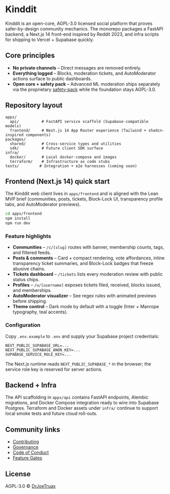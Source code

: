 # Kinddit

Kinddit is an open-core, AGPL-3.0 licensed social platform that proves safer-by-design community mechanics. The monorepo packages a FastAPI backend, a Next.js 14 front-end inspired by Reddit 2023, and infra scripts for shipping to Vercel + Supabase quickly.

## Core principles

- **No private channels** – Direct messages are removed entirely.
- **Everything logged** – Blocks, moderation tickets, and AutoModerator actions surface to public dashboards.
- **Open core + safety pack** – Advanced ML moderation ships separately via the proprietary [safety-pack](https://github.com/DrJoeTruax/safety-pack) while the foundation stays AGPL-3.0.

## Repository layout

```
apps/
  api/          # FastAPI service scaffold (Supabase-compatible models)
  frontend/     # Next.js 14 App Router experience (Tailwind + shadcn-inspired components)
packages/
  shared/       # Cross-service types and utilities
  sdk/          # Future client SDK surface
infra/
  docker/       # Local docker-compose and images
  terraform/    # Infrastructure as code stubs
tests/         # Integration + e2e harnesses (coming soon)
```

## Frontend (Next.js 14) quick start

The Kinddit web client lives in `apps/frontend` and is aligned with the Lean MVP brief (communities, posts, tickets, Block-Lock UI, transparency profile tabs, and AutoModerator previews).

```bash
cd apps/frontend
npm install
npm run dev
```

### Feature highlights

- **Communities** – `/c/[slug]` routes with banner, membership counts, tags, and filtered feeds.
- **Posts & comments** – Card + compact rendering, vote affordances, inline transparency ticket summaries, and Block-Lock badges that freeze abusive chains.
- **Tickets dashboard** – `/tickets` lists every moderation review with public status chips.
- **Profiles** – `/u/[username]` exposes tickets filed, received, blocks issued, and memberships.
- **AutoModerator visualizer** – See regex rules with animated previews before shipping.
- **Theme control** – Dark mode by default with a toggle (Inter + Manrope typography, teal accents).

### Configuration

Copy `.env.example` to `.env` and supply your Supabase project credentials:

```
NEXT_PUBLIC_SUPABASE_URL=...
NEXT_PUBLIC_SUPABASE_ANON_KEY=...
SUPABASE_SERVICE_ROLE_KEY=...
```

The Next.js runtime reads `NEXT_PUBLIC_SUPABASE_*` in the browser; the service role key is reserved for server actions.

## Backend + Infra

The API scaffolding in `apps/api` contains FastAPI endpoints, Alembic migrations, and Docker Compose integration ready to wire into Supabase Postgres. Terraform and Docker assets under `infra/` continue to support local smoke tests and future cloud roll-outs.

## Community links

- [Contributing](CONTRIBUTING.md)
- [Governance](GOVERNANCE.md)
- [Code of Conduct](CODE_OF_CONDUCT.md)
- [Feature Gates](FEATURE_GATES.md)

## License

AGPL-3.0 © [DrJoeTruax](https://github.com/DrJoeTruax)
